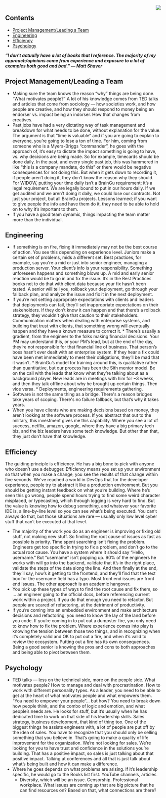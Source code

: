 <img align="right" src="https://github.com/braingu/tadpole/blob/master/images/TLP/TLPAmber.png">


## Contents

- [Project Management/Leading a Team](#project-managementleading-a-team)
- [Engineering](#engineering)
- [Efficiency](#efficiency)
- [Psychology](#psychology)



**_“I don't actually have a lot of books that I reference. The majority of my approach/opinions come from experience and exposure to a lot of examples both good and bad.” — Matt Shaver_**


## Project Management/Leading a Team

*   Making sure the team knows the reason “why” things are being done. “What motivates people?” A lot of his knowledge comes from TED talks and articles that come from sociology — how societies work, and how people are creative, and how they should respond to money being an endorser vs. impact being an indorser. How that changes from creatives.
*   Past jobs have had a very dictating way of task management and breakdown for what needs to be done, without explanation for the value. The argument is that “time is valuable” and if you are going to explain to everyone, you’re going to lose a ton of time. For him, coming from someone who is a Myers-Briggs “commander”, he goes with the approach of, it’s easy to dictate the impact something is going to have, vs. why decisions are being made. So for example, timecards should be done daily. In the past, and every single past job, this was hammered in like “this is a company mandate, do this” or there would be negative consequences for not doing this. But when it gets down to recording it, if people aren’t doing it, they don’t know the reason why they should. For WIDOW, putting your time daily isn’t a BrainGu requirement; it’s a legal requirement. We are legally bound to put in our hours daily. If we get audited and we aren’t doing it daily, we could lose our contracts. Not just your project, but all BrainGu projects. Lessons learned; if you want to give people the info and have them do it, they need to be able to hold on to why it’s important to them.
*   If you have a good team dynamic, things impacting the team matter more than the individual.


## Engineering



*   If something is on fire, fixing it immediately may not be the best course of action. You see this depending on experience level. Juniors make a certain set of problems, mids a different set. Best practices, for example, say you're a mid or just into senior engineer, managing a production server. Your client’s info is your responsibility. Something unforeseen happens and something blows up. A mid and early senior reaction would be to go in and fix the issue. It’s in the Best Practices books not to do that with client data because your fix hasn’t been tested. A senior will tell you, rollback your deployment, go through your fallback plan, and analyze the issue and fix it in the next deployment.
*   If you’re not setting appropriate expectations with clients and leaders that deployments can fail, they’ll set inappropriate expectations on their stakeholders. If they don’t know it can happen and that there’s a rollback strategy, they wouldn't give that caution to their stakeholders. Communication matters when dealing with enterprise systems, and building that trust with clients, that something wrong will eventually happen and they have a known measure to correct it.
        *   There’s usually a gradient, from the engineer to the folks making financial decisions. Your PM may understand this, or your PM’s lead, but at the end of the day, they’re not responsible for that financial line of business. That person’s boss hasn’t ever dealt with an enterprise system. If they hear a fix could have been met immediately to meet their obligations, they’ll be mad that it wasn’t.
        *   BrainGu’s model for training around this, is qualitative rather than quantitative, but our process has been the Sith mentor model. Be on the call with the leads that know what they’re talking about as a background player. New leads are in meetings with him for ~3 weeks, and then they talk offline about why he brought up certain things. Then vice versa.
        *   Deployments, engineering requirements gathering.
*   Software is not the same thing as a bridge. There's a reason bridges take years of scoping. There's no failure fallback, but that’s why it takes years.
*   When you have clients who are making decisions based on money, they aren’t looking at the software process. If you abstract that out to the military, this investment gives me this capability. Where you see a lot of success, netflix, amazon, google, where they have a big primary tech biz, and the biz leaders have some tech knowledge. But other than that, they just don’t have that knowledge.


## Efficiency

The guiding principle is efficiency. He has a big bone to pick with anyone who doesn’t use a debugger. Efficiency means you set up your environment so that when you make a change, you see the results of that change within five seconds. We’ve reached a world in DevOps that for the developer experience, people try to abstract it like a production environment. But you should be getting instant feedback on what you’re building. Where he’s seen this go wrong, people spend hours trying to find some weird character misplaced, or typecasting, which through logging is very hard to find. But the value is knowing how to debug something, and whatever your favorite IDE is, a line-by-line level so you can see what’s being executed. You can’t always do that, but those situations are rare — usually only low level cyber stuff that can’t be executed at that level.



*   The majority of the work you do as an engineer is improving or fixing old stuff, not making new stuff. So finding the root cause of issues as fast as possible is priority. Time spent searching isn’t fixing the problem. Engineers get too specific in trying to fix a problem, and don’t go to the actual root cause. You have a system where it should say “Hello, username.” But “username” isn’t popping up. 90% of the engineers he works with will go into the backend, validate that it’s in the right place, validate the steps of the data along the line. And then finally at the end, they’ll say, how’s it getting to the frontend, and they’ll find that the text box for the username field has a typo. Most front end issues are front end issues. The other approach is an academic hangover.
*   You pick up these types of ways to find the root cause and fix them, so … an engineer going to the official docs, before referencing current work within a project. If you do that enough you need to refactor. But people are scared of refactoring, at the detriment of productivity.
*   If you’re coming into an embedded environment and make architecture decisions and refactoring, you need to know the lay of the land before you code. If you’re coming in to put out a dumpster fire, you only need to know how to fix the problem. Where experience comes into play is knowing the tension between those two things, and in recognizing when it’s completely valid and OK to put out a fire, and when it’s valid to review the ecosystem. Putting out a fire has its own consequences. Being a good senior is knowing the pros and cons to both approaches and being able to pivot between them.


## Psychology

*   TED talks — less on the technical side, more on the people side. What motivates people? How to manage and deal with procrastination. How to work with different personality types. As a leader, you need to be able to get at the heart of what motivates people and what empowers them. “You need to empower your people”... but how? You need to break down how people think, and the combo of logic and emotion, and what people’s needs are. He looks for stuff, but it’s usually when he has dedicated time to work on that side of his leadership skills. Sales strategy, business development, that kind of thing too. One of the biggest things he assists engineers with, a lot of people are put off by the idea of sales. You have to recognize that you should only be selling something that you believe in. That’s going to make a quality of life improvement for the organization. We’re not looking for sales. We’re looking for you to have trust and confidence in the solutions you’re building. That has a positive impact, so sales is just talking about that positive impact.  Talking at conferences and all that is just talk about what’s being built and how it can make a difference.
*   Where he goes depends on what problems are arising. If it’s leadership specific, he would go to the Books list first. YouTube channels, articles.
    *   Diversity, which will be an issue. Censorship. Professional workplace. What issues are coming up that are big picture that he can find resources on? Based on that, what connections are there?
